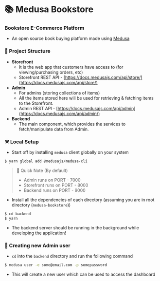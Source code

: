 # 📚 Medusa Bookstore

### Bookstore E-Commerce Platform
* An open source book buying platform made using [Medusa](https://medusajs.com)

### 🌱 Project Structure
* **Storefront**
    - It is the web app that customers have access to (for viewing/purchasing orders, etc)
    - Storefront REST API - [https://docs.medusajs.com/api/store/](https://docs.medusajs.com/api/store/)
* **Admin**
    - For admins (storing collections of items)
    - All the items stored here will be used for retrieving & fetching items to the Storefront.
    - Admin REST API - [https://docs.medusajs.com/api/admin](https://docs.medusajs.com/api/admin/)
* **Backend**
    - The main component, which provides the services to fetch/manipulate data from Admin.

### ⚒ Local Setup
* Start off by installing `medusa` client globally on your system
```bash
$ yarn global add @medusajs/medusa-cli
```
> 📌 Quick Note (By default)
>
> * Admin runs on PORT - 7000
> * Storefront runs on PORT - 8000
> * Backend runs on PORT - 9000
* Install all the dependencies of each directory (assuming you are in root directory (`medusa-bookstore`))
```bash
$ cd backend
$ yarn
```
* The backend server should be running in the background while developing the application!

### 👤 Creating new Admin user
* `cd` into the `backend` directory and run the following command
```bash
$ medusa user -e some@email.com -p somepassword
```
* This will create a new user which can be used to access the dashboard